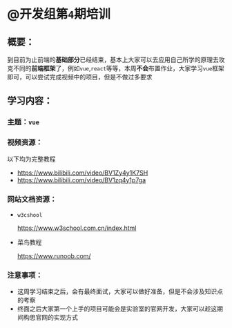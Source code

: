 # @开发组第`4`期培训

## 概要：

到目前为止前端的**基础部分**已经结束，基本上大家可以去应用自己所学的原理去攻克不同的**前端框架**了，例如`vue`,`react`等等，本周**不会**布置作业，大家学习`vue`框架即可，可以尝试完成视频中的项目，但是不做过多要求

## 学习内容：

### 主题：`vue`

### 视频资源：

以下均为完整教程

- https://www.bilibili.com/video/BV1Zy4y1K7SH
- https://www.bilibili.com/video/BV1zq4y1p7ga

### 网站文档资源：

- `w3cshool`

  https://www.w3school.com.cn/index.html

- 菜鸟教程

  https://www.runoob.com/

### 注意事项：

- 这周学习结束之后，会有最终面试，大家可以做好准备，但是不会涉及知识点的考察
- 终面之后大家第一个上手的项目可能会是实验室的官网开发，大家可以趁这期间构思官网的实现方式